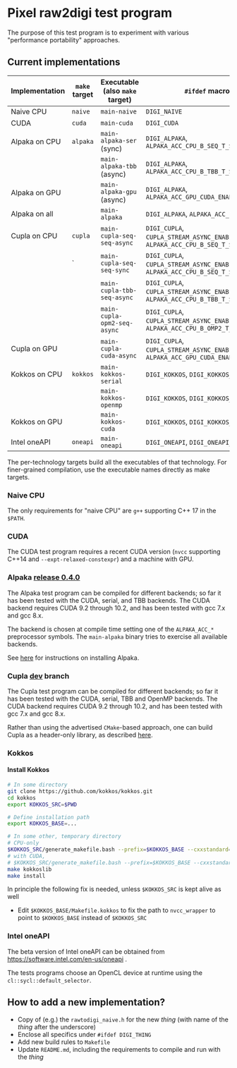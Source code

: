 # Pixel raw2digi test program

The purpose of this test program is to experiment with various
"performance portability" approaches.

## Current implementations

| Implementation | `make` target         | Executable (also `make` target) | `#ifdef` macros                                                                       |
|----------------|-----------------------|---------------------------------|---------------------------------------------------------------------------------------|
| Naive CPU      | `naive`               | `main-naive`                    | `DIGI_NAIVE`                                                                          |
| CUDA           | `cuda`                | `main-cuda`                     | `DIGI_CUDA`                                                                           |
| Alpaka on CPU  | `alpaka`              | `main-alpaka-ser` (sync)        | `DIGI_ALPAKA`, `ALPAKA_ACC_CPU_B_SEQ_T_SEQ_ENABLED`                                   |
|                |                       | `main-alpaka-tbb` (async)       | `DIGI_ALPAKA`, `ALPAKA_ACC_CPU_B_TBB_T_SEQ_ENABLED`                                   |
| Alpaka on GPU  |                       | `main-alpaka-gpu` (async)       | `DIGI_ALPAKA`, `ALPAKA_ACC_GPU_CUDA_ENABLED`                                          |
| Alpaka on all  |                       | `main-alpaka`                   | `DIGI_ALPAKA`, `ALPAKA_ACC_*`                                                         |
| Cupla on CPU   | `cupla`               | `main-cupla-seq-seq-async`      | `DIGI_CUPLA`, `CUPLA_STREAM_ASYNC_ENABLED=1`, `ALPAKA_ACC_CPU_B_SEQ_T_SEQ_ENABLED`    |
|                |`                      | `main-cupla-seq-seq-sync`       | `DIGI_CUPLA`, `CUPLA_STREAM_ASYNC_ENABLED=0`, `ALPAKA_ACC_CPU_B_SEQ_T_SEQ_ENABLED`    |
|                |                       | `main-cupla-tbb-seq-async`      | `DIGI_CUPLA`, `CUPLA_STREAM_ASYNC_ENABLED=1`, `ALPAKA_ACC_CPU_B_TBB_T_SEQ_ENABLED`    |
|                |                       | `main-cupla-opm2-seq-async`     | `DIGI_CUPLA`, `CUPLA_STREAM_ASYNC_ENABLED=1`, `ALPAKA_ACC_CPU_B_OMP2_T_SEQ_ENABLED`   |
| Cupla on GPU   |                       | `main-cupla-cuda-async`         | `DIGI_CUPLA`, `CUPLA_STREAM_ASYNC_ENABLED=1`, `ALPAKA_ACC_GPU_CUDA_ENABLED`           |
| Kokkos on CPU  | `kokkos`              | `main-kokkos-serial`            | `DIGI_KOKKOS`, `DIGI_KOKKOS_SERIAL`                                                   |
|                |                       | `main-kokkos-openmp`            | `DIGI_KOKKOS`, `DIGI_KOKKOS_OPENMP`                                                   |
| Kokkos on GPU  |                       | `main-kokkos-cuda`              | `DIGI_KOKKOS`, `DIGI_KOKKOS_CUDA`                                                     |
| Intel oneAPI   | `oneapi`              | `main-oneapi`                   | `DIGI_ONEAPI`, `DIGI_ONEAPI_WORKAROUND`                                               |


The per-technology targets build all the executables of that
technology. For finer-grained compilation, use the executable names
directly as make targets.

### Naive CPU

The only requirements for "naive CPU" are `g++` supporting C++ 17 in the `$PATH`.

### CUDA

The CUDA test program requires a recent CUDA version (`nvcc`
supporting C++14 and `--expt-relaxed-constexpr`) and a machine with
GPU.

### Alpaka [release 0.4.0](https://github.com/ComputationalRadiationPhysics/alpaka/tree/release-0.4.0)

The Alpaka test program can be compiled for different backends; so far it has been
tested with the CUDA, serial, and TBB backends.
The CUDA backend requires CUDA 9.2 through 10.2, and has been tested with gcc 7.x
and gcc 8.x.

The backend is chosen at compile time setting one of the `ALPAKA_ACC_*` preprocessor
symbols. The `main-alpaka` binary tries to exercise all available backends.

See [here](AlpakaAndCupla.md) for instructions on installing Alpaka.

### Cupla [dev](https://github.com/ComputationalRadiationPhysics/cupla/tree/dev) branch

The Cupla test program can be compiled for different backends; so far it has been
tested with the CUDA, serial, TBB and OpenMP backends.
The CUDA backend requires CUDA 9.2 through 10.2, and has been tested with gcc 7.x
and gcc 8.x.

Rather than using the advertised `CMake`-based approach, one can build Cupla as
a header-only library, as described [here](AlpakaAndCupla.md).

### Kokkos

#### Install Kokkos
```bash
# In some directory
git clone https://github.com/kokkos/kokkos.git
cd kokkos
export KOKKOS_SRC=$PWD

# Define installation path
export KOKKOS_BASE=...

# In some other, temporary directory
# CPU-only
$KOKKOS_SRC/generate_makefile.bash --prefix=$KOKKOS_BASE --cxxstandard=c++17 --with-openmp --with-pthread --with-serial [--with-cuda=PATH_TO_CUDA]
# with CUDA,
# $KOKKOS_SRC/generate_makefile.bash --prefix=$KOKKOS_BASE --cxxstandard=c++14 --with-openmp --with-pthread --with-serial --with-cuda=<PATH_TO_CUDA> --arch=Pascal60 --with-cuda-options=enable_lambda
make kokkoslib
make install
```

In principle the following fix is needed, unless `$KOKKOS_SRC` is kept alive as well
* Edit `$KOKKOS_BASE/Makefile.kokkos` to fix the path to `nvcc_wrapper` to point to `$KOKKOS_BASE` instead of `$KOKKOS_SRC`

### Intel oneAPI

The beta version of Intel oneAPI can be obtained from https://software.intel.com/en-us/oneapi .

The tests programs choose an OpenCL device at runtime using the `cl::sycl::default_selector`.

## How to add a new implementation?

- Copy of (e.g.) the `rawtodigi_naive.h` for the new *thing* (with name of the *thing* after the underscore)
- Enclose all specifics under `#ifdef DIGI_THING`
- Add new build rules to `Makefile`
- Update `README.md`, including the requirements to compile and run with the *thing*

